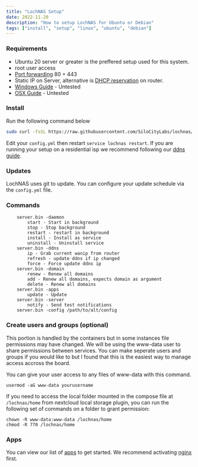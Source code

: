 ```yaml
---
title: "LochNAS Setup"
date: 2022-11-20
description: "How to setup LochNAS for Ubuntu or Debian"
tags: ["install", "setup", "linux", "ubuntu", "debian"]
---
```


### Requirements
 - Ubuntu 20 server or greater is the preffered setup used for this system.
 - root user access
 - [Port forwarding](https://portforward.com/router.htm) 80 + 443
 - Static IP on Server, alternative is [DHCP reservation](https://portforward.com/dhcp-reservation/#how-to-make-a-dhcp-reservation-in-your-router) on router.
 - [Windows Guide](/docs/install-windows/) - Untested
 - [OSX Guide](/docs/install-osx) - Untested

### Install

Run the following command below

```bash
sudo curl -fsSL https://raw.githubusercontent.com/SiloCityLabs/lochnas/v3/install.sh -o install.sh && sudo sh install.sh
```

Edit your `config.yml` then restart `service lochnas restart`. If you are running your setup on a residential isp we recommend following our [ddns guide](/docs/ddns/).


### Updates

LochNAS uses git to update. You can configure your update schedule via the `config.yml` file.

### Commands

```
    server.bin -daemon
        start - Start in background
        stop - Stop background
        restart - restart in background
        install - Install as service
        uninstall - Uninstall service
    server.bin -ddns
        ip - Grab current wanip from router
        refresh - update ddns if ip changed
        force - Force update ddns ip
    server.bin -domain
        renew - Renew all domains
        add - Renew all domains, expects domain as argument
        delete - Renew all domains
    server.bin -apps
        update - Update
    server.bin -server
        notify - Send test notifications
    server.bin -config /path/to/alt/config
```

### Create users and groups  (optional)

This portion is handled by the containers but in some instances file permissions may have changed. We will be using the www-data user to share permissions between services. You can make seperate users and groups if you would like to but I found that this is the easiest way to manage access accross the board.

You can give your user access to any files of www-data with this command.

```
usermod -aG www-data yourusername
```

If you need to access the local folder mounted in the compose file at `/lochnas/home` from nextcloud local storage plugin, you can run the following set of commands on a folder to grant permission:

```
chown -R www-data:www-data /lochnas/home
chmod -R 770 /lochnas/home
```


### Apps

You can view our list of [apps](/apps/) to get started. We recommend activating [nginx](/apps/nginx/) first.

